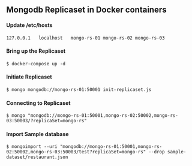 ## Mongodb Replicaset in Docker containers

#### Update /etc/hosts
```
127.0.0.1   localhost   mongo-rs-01 mongo-rs-02 mongo-rs-03
```

#### Bring up the Replicaset
```
$ docker-compose up -d
```

#### Initiate Replicaset
```
$ mongo mongodb://mongo-rs-01:50001 init-replicaset.js
```

#### Connecting to Replicaset
```
$ mongo "mongodb://mongo-rs-01:50001,mongo-rs-02:50002,mongo-rs-03:50003/?replicaSet=mongo-rs"
```

#### Import Sample database
```
$ mongoimport --uri "mongodb://mongo-rs-01:50001,mongo-rs-02:50002,mongo-rs-03:50003/test?replicaSet=mongo-rs" --drop sample-dataset/restaurant.json
```

